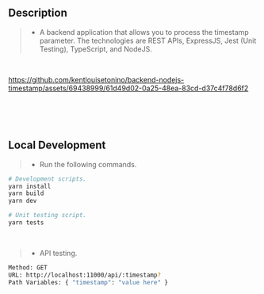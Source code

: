 ## Description
> - A backend application that allows you to process the timestamp parameter. The technologies
    are REST APIs, ExpressJS, Jest (Unit Testing), TypeScript, and NodeJS.

<br />



https://github.com/kentlouisetonino/backend-nodejs-timestamp/assets/69438999/61d49d02-0a25-48ea-83cd-d37c4f78d6f2



<br />
<br />
<br />



## Local Development

> - Run the following commands.

```bash
# Development scripts.
yarn install
yarn build
yarn dev

# Unit testing script.
yarn tests
```

<br />

> - API testing.

```bash
Method: GET
URL: http://localhost:11000/api/:timestamp?
Path Variables: { "timestamp": "value here" }
```
